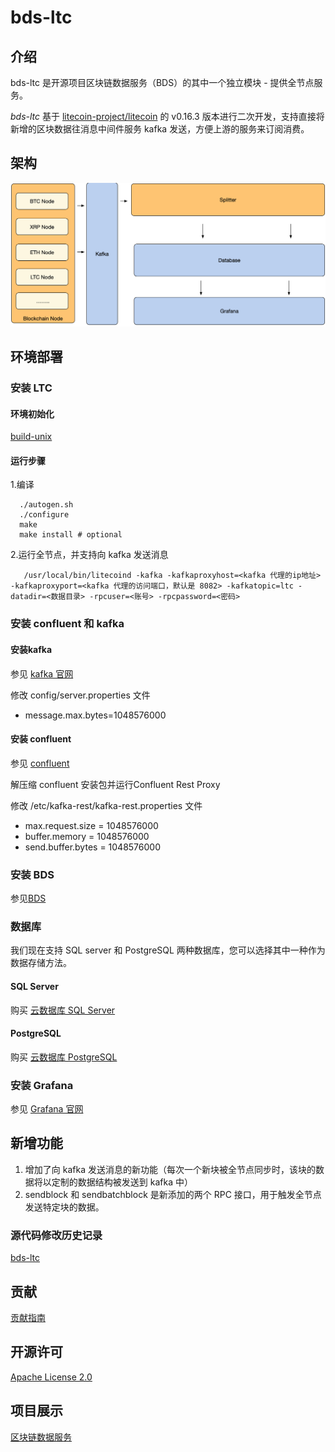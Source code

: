 # bds-ltc 
## 介绍
bds-ltc 是开源项目区块链数据服务（BDS）的其中一个独立模块 - 提供全节点服务。

*bds-ltc* 基于 [litecoin-project/litecoin](https://github.com/litecoin-project/litecoin) 的 v0.16.3 版本进行二次开发，支持直接将新增的区块数据往消息中间件服务 kafka 发送，方便上游的服务来订阅消费。

## 架构
![架构](./doc/bds-architecture.jpg)

## 环境部署 
### 安装 LTC
#### 环境初始化
[build-unix](./doc/build-unix.md)

#### 运行步骤

1.编译

 ```
   ./autogen.sh
   ./configure
   make
   make install # optional
 ```

2.运行全节点，并支持向 kafka 发送消息

```
   /usr/local/bin/litecoind -kafka -kafkaproxyhost=<kafka 代理的ip地址> -kafkaproxyport=<kafka 代理的访问端口，默认是 8082> -kafkatopic=ltc -datadir=<数据目录> -rpcuser=<账号> -rpcpassword=<密码>
```

### 安装 confluent 和 kafka
#### 安装kafka
参见 [kafka 官网](http://kafka.apache.org/quickstart)

修改 config/server.properties 文件

* message.max.bytes=1048576000

#### 安装 confluent
参见 [confluent](https://docs.confluent.io/current/installation/installing_cp/zip-tar.html#prod-kafka-cli-install)

解压缩 confluent 安装包并运行Confluent Rest Proxy

修改 /etc/kafka-rest/kafka-rest.properties 文件

* max.request.size = 1048576000
* buffer.memory = 1048576000
* send.buffer.bytes = 1048576000

### 安装 BDS
参见[BDS](https://github.com/jdcloud-bds/bds)

### 数据库
我们现在支持 SQL server 和 PostgreSQL 两种数据库，您可以选择其中一种作为数据存储方法。

#### SQL Server
购买 [云数据库 SQL Server](https://www.jdcloud.com/cn/products/jcs-for-sql-server)

#### PostgreSQL 
购买 [云数据库 PostgreSQL](https://www.jdcloud.com/cn/products/jcs-for-postgresql)

### 安装 Grafana 
参见 [Grafana 官网](https://grafana.com/)

## 新增功能

1. 增加了向 kafka 发送消息的新功能（每次一个新块被全节点同步时，该块的数据将以定制的数据结构被发送到 kafka 中）
2. sendblock 和 sendbatchblock 是新添加的两个 RPC 接口，用于触发全节点发送特定块的数据。

### 源代码修改历史记录
[bds-ltc](./CHANGE_HISTORY.md)

## 贡献
[贡献指南](./CONTRIBUTING.md)

## 开源许可 
[Apache License 2.0](./LICENSE)

## 项目展示
[区块链数据服务](https://bds.jdcloud.com/)

